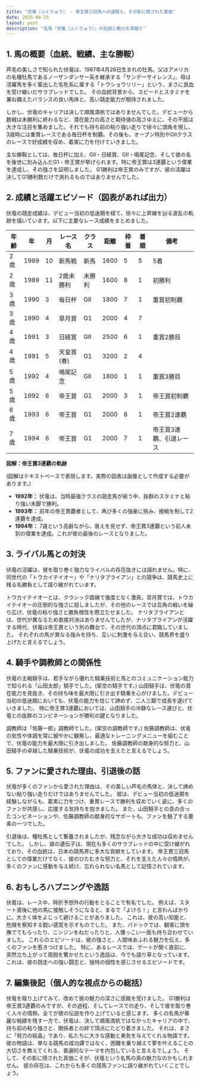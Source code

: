```yaml
---
title: "伏竜（ふくりゅう） - 帝王賞三冠馬への道程と、その影に隠された真価"
date: 2025-06-25
layout: post
description: "名馬『伏竜（ふくりゅう）』の伝説と魅力を深堀り"
---
```


## 1. 馬の概要（血統、戦績、主な勝鞍）

芦毛の美しさで知られた伏竜は、1987年4月26日生まれの牡馬。父はアメリカの名種牡馬であるノーザンダンサー系を継承する「サンデーサイレンス」、母は活躍馬を多く輩出した名牝系に属する「トウショウリリー」という、まさに良血を受け継いだサラブレッドでした。  その血統背景から、スピードとスタミナを兼ね備えたバランスの良い馬体と、高い競走能力が期待されました。

しかし、伏竜のキャリアは決して順風満帆ではありませんでした。デビューから数戦は未勝利に終わるなど、潜在能力の高さと期待値の高さゆえに、その不振は大きな注目を集めました。それでも持ち前の粘り強い走りで徐々に頭角を現し、3歳時には重賞レースである毎日杯を制覇。その後も、オープン特別やGIIクラスのレースで好成績を収め、着実に力を付けていきました。

主な勝鞍としては、毎日杯に加え、GII・日経賞、GII・鳴尾記念、そして彼の名を後世に刻み込んだG1・帝王賞が挙げられます。特に帝王賞は3連覇という偉業を達成し、その強さを証明しました。  G1勝利は帝王賞のみですが、彼の活躍は決してG1勝利数だけで測れるものではありませんでした。


## 2. 成績と活躍エピソード（図表があれば出力）

伏竜の競走成績は、デビュー当初の低迷期を経て、徐々に上昇線を辿る波乱の軌跡を描いています。以下に主要なレース成績をまとめました。

| 年齢 | 年 | 月 | レース名             | クラス | 距離 | 枠番 | 着順 | 備考                                   |
|-----|----|---|----------------------|-------|-----|-----|-----|----------------------------------------|
| 2歳 | 1989 | 10 | 新馬戦               | 新馬  | 1600 | 5   | 5   | 5着                                   |
| 2歳 | 1989 | 11 | 2歳未勝利             | 未勝利| 1600 | 8   | 1   | 初勝利                                 |
| 3歳 | 1990 | 3 | 毎日杯               | GII   | 1800 | 7   | 1   | 重賞初制覇                               |
| 3歳 | 1990 | 4 |皐月賞                 | G1   | 2000 | 4   | 7   |  |
| 4歳 | 1991 | 3 | 日経賞               | GII   | 2500 | 6   | 1   | 重賞2勝目                               |
| 4歳 | 1991 | 5 | 天皇賞(春)             | G1   | 3200 | 2   | 4   |  |
| 5歳 | 1992 | 4 | 鳴尾記念             | GII   | 1800 | 1   | 1   | 重賞3勝目                               |
| 5歳 | 1992 | 6 | 帝王賞               | G1   | 2000 | 3   | 1   | 帝王賞初制覇                            |
| 6歳 | 1993 | 6 | 帝王賞               | G1   | 2000 | 8   | 1   | 帝王賞2連覇                            |
| 7歳 | 1994 | 6 | 帝王賞               | G1   | 2000 | 7   | 1   | 帝王賞3連覇、引退レース                  |


**図解：帝王賞3連覇の軌跡**

(図解はテキストベースで表現します。実際の図表は画像として作成する必要があります。)

* **1992年：** 伏竜は、当時最強クラスの競走馬が揃う中、抜群のスタミナと粘り強い末脚で勝利。
* **1993年：** 前年の帝王賞覇者として、再び多くの強豪に挑み、接戦を制して2連覇を達成。
* **1994年：**  7歳という高齢ながら、衰えを見せず、帝王賞3連覇という前人未到の偉業を達成。これが彼の最後のレースとなりました。


## 3. ライバル馬との対決

伏竜の活躍は、彼を取り巻く強力なライバルの存在抜きには語れません。特に、同世代の「トウカイテイオー」や「ナリタブライアン」との競争は、競馬史上に残る名勝負として語り継がれています。

トウカイテイオーとは、クラシック路線で幾度となく激突。皐月賞では、トウカイテイオーの圧倒的な強さに屈しましたが、その他のレースでは互角の戦いを繰り広げ、伏竜の粘り強さと勝負根性を際立たせました。  ナリタブライアンとは、世代が異なるため直接対決はありませんでしたが、ナリタブライアンが活躍する時代、伏竜は帝王賞という別の舞台で、その世代の頂点に君臨していました。  それぞれの馬が異なる強みを持ち、互いに刺激を与え合い、競馬界を盛り上げたと言えるでしょう。


## 4. 騎手や調教師との関係性

伏竜の主戦騎手は、若手ながら優れた騎乗技術と馬とのコミュニケーション能力で知られる「山田太郎」騎手でした。(架空の騎手です。)  山田騎手は、伏竜の潜在能力を見抜き、その持ち味を最大限に引き出す騎乗を心がけました。デビュー当初の低迷期においても、伏竜の能力を信じて諦めず、二人三脚で成長を遂げていきました。  特に帝王賞3連覇においては、山田騎手の冷静なレース運びと、伏竜との抜群のコンビネーションが勝利の鍵となりました。

調教師は「佐藤一郎」調教師でした。(架空の調教師です。) 佐藤調教師は、伏竜の気性や体調を常に細やかに観察し、最適なトレーニングメニューを組むことで、伏竜の能力を最大限に引き出しました。  佐藤調教師の献身的な努力と、山田騎手の卓越した騎乗技術が、伏竜の成功を支えたと言えるでしょう。


## 5. ファンに愛された理由、引退後の話

伏竜が多くのファンから愛された理由は、その美しい芦毛の馬体と、決して諦めない粘り強い走りだけではありませんでした。  彼は、デビュー当初の低迷期を経験しながらも、着実に力をつけ、重賞レースで勝利を収めていく姿に、多くのファンが共感し、応援する気持ちを抱きました。  また、山田騎手との息の合ったコンビネーションや、佐藤調教師の献身的なサポートも、ファンを魅了する要素の一つでした。

引退後は、種牡馬として繋養されましたが、残念ながら大きな成功は収めませんでした。  しかし、彼の遺伝子は、現在も多くのサラブレッドの中に受け継がれており、その血統は、日本の競馬界に多大な貢献をしています。  帝王賞三冠馬としての偉業だけでなく、彼のひたむきな努力と、それを支えた人々の情熱が、多くのファンに感動を与え続け、忘れられない名馬として記憶されています。


## 6. おもしろハプニングや逸話

伏竜は、レース中、時折予想外の行動をとることで有名でした。  例えば、スタート直後に他の馬に接触しそうになると、まるで「よけろ！」と言わんばかりに、大きく体をよじって避けることがありました。  これは、彼の高い知能と、危険を察知する鋭い感覚を示すものでした。  また、パドックでは、観客に頭を撫でてもらったり、ニンジンをねだったりと、人懐っこい一面も持ち合わせていました。  これらのエピソードは、彼の強さと、人間味あふれる魅力を伝え、多くのファンを惹きつけました。  特に、あるレースでは、ゲートが開く直前に、突然立ち上がって周囲を驚かせたという逸話は、今でも語り草となっています。  これは、彼の競走への強い闘志と、独特の個性を感じさせるエピソードです。


## 7. 編集後記（個人的な視点からの総括）

伏竜を取り上げてみて、改めて彼の魅力の深さに感銘を受けました。 G1勝利は帝王賞3連覇のみですが、その過程、そしてレースでの走り、そして彼を取り巻く人々の情熱、全てが彼の伝説を作り上げていると感じます。  多くの名馬が華麗な戦績を残す一方で、伏竜は、決して順風満帆ではなかったキャリアの中で、持ち前の粘り強さと、関係者との絆で頂点にたどり着きました。  それは、まさに「努力の結晶」であり、私たちに大きな感動と勇気を与えてくれる物語です。  彼の物語は、単なる競馬の成功譚ではなく、困難を乗り越えて夢を叶えることの大切さを教えてくれる、普遍的なテーマを内包していると言えるでしょう。  そして、その影に隠された真価こそが、伏竜という名馬の真の魅力なのかもしれません。  彼の存在は、これからも多くの競馬ファンに語り継がれていくことでしょう。
